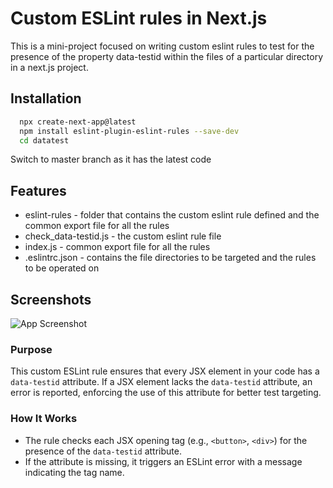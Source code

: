# Custom ESLint rules in Next.js

This is a mini-project focused on writing custom eslint rules to test for the presence of the property data-testid within the files of a particular directory in a next.js project.


## Installation


```bash
  npx create-next-app@latest
  npm install eslint-plugin-eslint-rules --save-dev
  cd datatest
```
Switch to master branch as it has the latest code
    
## Features

- eslint-rules - folder that contains the custom eslint rule defined and the common export file for all the rules
- check_data-testid.js - the custom eslint rule file
- index.js - common export file for all the rules
- .eslintrc.json - contains the file directories to be targeted and the rules to be operated on


## Screenshots

![App Screenshot](https://github.com/user-attachments/assets/1030be37-3c17-432b-a7ee-38982a879148)


### Purpose

This custom ESLint rule ensures that every JSX element in your code has a `data-testid` attribute. If a JSX element lacks the `data-testid` attribute, an error is reported, enforcing the use of this attribute for better test targeting.

### How It Works

- The rule checks each JSX opening tag (e.g., `<button>`, `<div>`) for the presence of the `data-testid` attribute.
- If the attribute is missing, it triggers an ESLint error with a message indicating the tag name.

